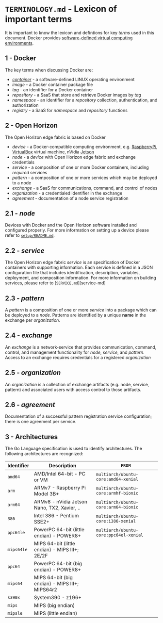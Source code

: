 # `TERMINOLOGY.md` - Lexicon of important terms

It is important to know the lexicon and defintions for key _terms_ used in this document.  Docker provides [software-defined virtual computing environments][why-docker].

## 1 - Docker
The key terms when discussing Docker are:

+ _[container][whatis-container]_ - a software-defined LINUX operating environment
+ _image_ - a Docker container package file
+  _tag_ - an identifier for a Docker container
+ _repository_ - a SaaS that store and retrieve Docker images by _tag_
+ _namespace_ - an identifier for a _repository_ collection, authentication, and authorization
+ _registry_ - a SaaS for _namespace_ and _repository_ functions

[why-docker]: https://www.docker.com/why-docker
[whatis-container]: https://www.docker.com/resources/what-container

## 2 - Open Horizon
The Open Horizon edge fabric is based on Docker

+ _device_ - a Docker-compatible computing environment, e.g. [RaspberryPi][whatis-raspberrypi], [VirtualBox][whatis-virtualbox] virtual machine, nVidia [Jetson][whatis-jetson]
+ _node_ - a _device_ with Open Horizon edge fabric and exchange credentials
+ _service_ - a composition of one or more Docker containers, including _required_ services
+ _pattern_ - a composition of one or more services which may be deployed to a node
+ _exchange_ - a SaaS for communications, command, and control of nodes
+ _organization_ - a credentialed identifier in the exchange
+ _agreement_ - documentation of a node service registration

[whatis-virtualbox]: https://www.virtualbox.org/
[whatis-jetson]: https://www.nvidia.com/en-us/autonomous-machines/embedded-systems-dev-kits-modules/
[whatis-raspberrypi]: https://www.raspberrypi.org/help/what-%20is-a-raspberry-pi/

## 2.1 - _node_
Devices with Docker and the Open Horizon software installed and configured properly.  For more information on setting up a device please refer to [`setup/README.md`][setup-readme-md].

[setup-readme-md]: https://github.com/dcmartin/open-horizon/blob/master/setup/README.md

## 2.2 - _service_
The Open Horizon edge fabric _service_ is an specification of Docker containers with supporting information.  Each service is defined in a JSON configuration file that includes identification, description, variables, deployment, and composition information.  For more information on building services, please refer to [`SERVICE.md`][service-md]

## 2.3 - _pattern_
A _pattern_ is a composition of one or more _service_ into a package which can be deployed to a _node_.   Patterns are identified by a unique **name** in the exchange per _organization_.

## 2.4 - _exchange_
An _exchange_ is a network-service that provides communication, command, control, and management functionality for _node_, _service_, and _pattern_.  Access to an exchange requires credentials for a registered _organization_

## 2.5 - _organization_
An _organization_ is a collection of exchange artifacts (e.g. node, service, pattern) and associated users with access control to those artifacts.

## 2.6 - _agreement_
Documentation of a successful pattern registration service configuration; there is one agreement per service.

## 3 - Architectures
The Go Language specification is used to identify architectures.  The following architectures are recognized:

Identifier|Description|`FROM`
---|---|---
`amd64`|AMD/Intel 64-bit - PC or VM|`multiarch/ubuntu-core:amd64-xenial`
`arm`|ARMv7 - Raspberry Pi Model 3B+|`multiarch/ubuntu-core:armhf-bionic`
`arm64`|ARMv8 - nVidia Jetson Nano, TX2, Xavier, ..|`multiarch/ubuntu-core:arm64-bionic`
`386`|Intel 386 - Pentium SSE2+|`multiarch/ubuntu-core:i386-xenial`
`ppc64le`|PowerPC 64-bit (little endian) - POWER8+|`multiarch/ubuntu-core:ppc64el-xenial`
`mips64le`|MIPS 64-bit (little endian) - MIPS III+; 2E/2F|
`ppc64`|PowerPC 64-bit (big endian) - POWER8+|
`mips64`|MIPS 64-bit (big endian) - MIPS III+; MIPS64r2|
`s390x`|System390 - z196+|
`mips`|MIPS (big endian)|
`mipsle`|MIPS (little endian)|
